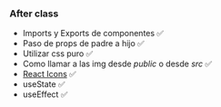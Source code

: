 ### After class

-   Imports y Exports de componentes ✅
-   Paso de props de padre a hijo ✅
-   Utilizar css puro ✅
-   Como llamar a las img desde _public_ o desde _src_ ✅
-   [React Icons](https://react-icons.github.io/react-icons/) ✅
-   useState ✅
-   useEffect ✅
